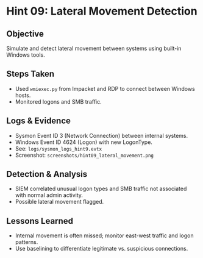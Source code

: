 # Hint 09: Lateral Movement Detection

## Objective

Simulate and detect lateral movement between systems using built-in Windows tools.

## Steps Taken

- Used `wmiexec.py` from Impacket and RDP to connect between Windows hosts.
- Monitored logons and SMB traffic.

## Logs & Evidence

- Sysmon Event ID 3 (Network Connection) between internal systems.
- Windows Event ID 4624 (Logon) with new LogonType.
- See: `logs/sysmon_logs_hint9.evtx`
- Screenshot: `screenshots/hint09_lateral_movement.png`

## Detection & Analysis

- SIEM correlated unusual logon types and SMB traffic not associated with normal admin activity.
- Possible lateral movement flagged.

## Lessons Learned

- Internal movement is often missed; monitor east-west traffic and logon patterns.
- Use baselining to differentiate legitimate vs. suspicious connections.
